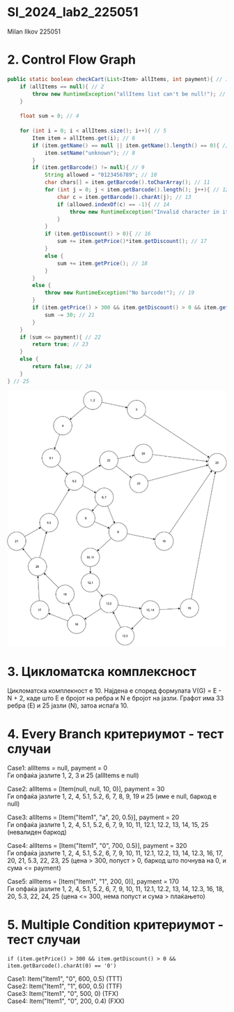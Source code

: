 # SI_2024_lab2_225051
Milan Ilkov 225051

# 2. Control Flow Graph

```java
public static boolean checkCart(List<Item> allItems, int payment){ // 1
    if (allItems == null){ // 2
        throw new RuntimeException("allItems list can't be null!"); // 3
    }

    float sum = 0; // 4

    for (int i = 0; i < allItems.size(); i++){ // 5
        Item item = allItems.get(i); // 6
        if (item.getName() == null || item.getName().length() == 0){ // 7
            item.setName("unknown"); // 8
        }
        if (item.getBarcode() != null){ // 9
            String allowed = "0123456789"; // 10
            char chars[] = item.getBarcode().toCharArray(); // 11
            for (int j = 0; j < item.getBarcode().length(); j++){ // 12
                char c = item.getBarcode().charAt(j); // 13
                if (allowed.indexOf(c) == -1){ // 14
                    throw new RuntimeException("Invalid character in item barcode!"); // 15
                }
            }
            if (item.getDiscount() > 0){ // 16
                sum += item.getPrice()*item.getDiscount(); // 17
            }
            else {
                sum += item.getPrice(); // 18
            }
        }
        else {
            throw new RuntimeException("No barcode!"); // 19
        }
        if (item.getPrice() > 300 && item.getDiscount() > 0 && item.getBarcode().charAt(0) == '0'){ // 20
            sum -= 30; // 21
        }
    }
    if (sum <= payment){ // 22
        return true; // 23
    }
    else {
        return false; // 24
    }
} // 25
```

![cfg](cfg.png)

# 3. Цикломатска комплексност
Цикломатска комплекност е 10. Најдена е според формулата V(G) = E - N + 2, каде што E е бројот на ребра и N е бројот на јазли.
Графот има 33 ребра (E) и 25 јазли (N), затоа испаѓа 10.

# 4. Every Branch критериумот - тест случаи
Case1: allItems = null, payment = 0<br>
Ги опфаќа јазлите 1, 2, 3 и 25 (allItems е null)<br>

Case2: allItems = [Item(null, null, 10, 0)], payment = 30<br>
Ги опфаќа јазлите 1, 2, 4, 5.1, 5.2, 6, 7, 8, 9, 19 и 25 (име е null, баркод е null)<br>

Case3: allItems = [Item("Item1", "а", 20, 0.5)], payment = 20<br>
Ги опфаќа јазлите 1, 2, 4, 5.1, 5.2, 6, 7, 9, 10, 11, 12.1, 12.2, 13, 14, 15, 25 (невалиден баркод)<br>

Case4: allItems = [Item("Item1", "0", 700, 0.5)], payment = 320<br>
Ги опфаќа јазлите 1, 2, 4, 5.1, 5.2, 6, 7, 9, 10, 11, 12.1, 12.2, 13, 14, 12.3, 16, 17, 20, 21, 5.3, 22, 23, 25 (цена > 300, попуст > 0, баркод што почнува на 0, и сума <= payment)<br>

Case5: allItems = [Item("Item1", "1", 200, 0)], payment = 170<br>
Ги опфаќа јазлите 1, 2, 4, 5.1, 5.2, 6, 7, 9, 10, 11, 12.1, 12.2, 13, 14, 12.3, 16, 18, 20, 5.3, 22, 24, 25 (цена <= 300, нема попуст и сума > плаќањето)<br>

# 5. Multiple Condition критериумот - тест случаи
```
if (item.getPrice() > 300 && item.getDiscount() > 0 && item.getBarcode().charAt(0) == '0')
```
Case1: Item("Item1", "0", 600, 0.5) (TTT)<br>
Case2: Item("Item1", "1", 600, 0.5) (TTF)<br>
Case3: Item("Item1", "0", 500, 0) (TFX)<br>
Case4: Item("Item1", "0", 200, 0.4) (FXX)<br>
